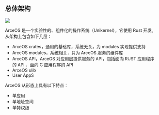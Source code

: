 ## 总体架构

<img src="./assets/ArceOS.svg" />

ArceOS 是一个实验性的、组件化的操作系统（Unikernel），它使用 Rust 开发。从架构上包含如下几层：

- ArceOS crates，通用的基础库，系统无关，为 modules 实现提供支持
- ArceOS modules，系统相关，只为 ArceOS 服务的组件库
- ArceOS API，ArceOS 对应用层提供服务的 API，包括面向 RUST 应用程序的 API 、面向 C 应用程序的 API
- ArceOS ulib
- User AppS

ArceOS 从形态上具有以下特点：

- 单应用
- 单地址空间
- 单特权级

